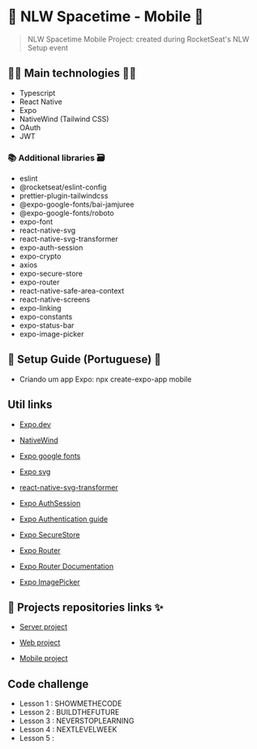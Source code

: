 # 🚀 NLW Spacetime - Mobile 🚀

> NLW Spacetime Mobile Project: created during RocketSeat's NLW Setup event

## 👨‍💻 Main technologies 👩‍💻

- Typescript
- React Native
- Expo
- NativeWind (Tailwind CSS)
- OAuth
- JWT

### 📚 Additional libraries 🗃️

- eslint
- @rocketseat/eslint-config
- prettier-plugin-tailwindcss
- @expo-google-fonts/bai-jamjuree
- @expo-google-fonts/roboto
- expo-font
- react-native-svg
- react-native-svg-transformer
- expo-auth-session
- expo-crypto
- axios
- expo-secure-store
- expo-router
- react-native-safe-area-context
- react-native-screens
- expo-linking
- expo-constants
- expo-status-bar
- expo-image-picker

## 📃 Setup Guide (Portuguese) 📖

- Criando um app Expo: npx create-expo-app mobile

## Util links

- [Expo.dev](https://docs.expo.dev/)

- [NativeWind](https://www.nativewind.dev/quick-starts/expo)

- [Expo google fonts](https://github.com/expo/google-fonts)

- [Expo svg](https://docs.expo.dev/versions/latest/sdk/svg/)

- [react-native-svg-transformer](https://github.com/kristerkari/react-native-svg-transformer)

- [Expo AuthSession](https://docs.expo.dev/versions/latest/sdk/auth-session/)

- [Expo Authentication guide](https://docs.expo.dev/guides/authentication/)

- [Expo SecureStore](https://docs.expo.dev/versions/latest/sdk/securestore/)

- [Expo Router](https://docs.expo.dev/guides/routing-and-navigation/)

- [Expo Router Documentation](https://expo.github.io/router/docs/)

- [Expo ImagePicker](https://docs.expo.dev/versions/latest/sdk/imagepicker/)

## 🔗 Projects repositories links ✨

- [Server project](https://github.com/rodolfoHOk/rocketseat.nlw-spacetime/tree/main/server)

- [Web project](https://github.com/rodolfoHOk/rocketseat.nlw-spacetime/tree/main/web)

- [Mobile project](https://github.com/rodolfoHOk/rocketseat.nlw-spacetime/tree/main/mobile)

## Code challenge

- Lesson 1 : SHOWMETHECODE
- Lesson 2 : BUILDTHEFUTURE
- Lesson 3 : NEVERSTOPLEARNING
- Lesson 4 : NEXTLEVELWEEK
- Lesson 5 :
